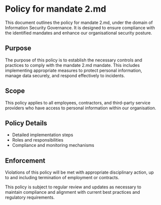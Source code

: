 # Policy for mandate 2.md

This document outlines the policy for mandate 2.md, under the domain of Information Security Governance. It is designed to ensure compliance with the identified mandates and enhance our organisational security posture.

## Purpose

The purpose of this policy is to establish the necessary controls and practices to comply with the mandate 2.md mandate. This includes implementing appropriate measures to protect personal information, manage data securely, and respond effectively to incidents.

## Scope

This policy applies to all employees, contractors, and third-party service providers who have access to personal information within our organisation.

## Policy Details

- Detailed implementation steps
- Roles and responsibilities
- Compliance and monitoring mechanisms

## Enforcement

Violations of this policy will be met with appropriate disciplinary action, up to and including termination of employment or contracts.

This policy is subject to regular review and updates as necessary to maintain compliance and alignment with current best practices and regulatory requirements.

